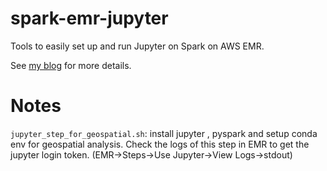 # spark-emr-jupyter
Tools to easily set up and run Jupyter on Spark on AWS EMR.

See [my blog](https://mikestaszel.com/2017/10/16/jupyter-notebooks-with-pyspark-on-aws-emr/) for more details.

# Notes

`jupyter_step_for_geospatial.sh`: install jupyter , pyspark and setup conda env for geospatial analysis. Check the logs of this step in EMR to get the jupyter login token. (EMR->Steps->Use Jupyter->View Logs->stdout)

